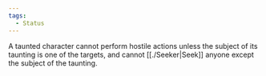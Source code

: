 ```yaml
---
tags:
  - Status
---
```

A taunted character cannot perform hostile actions unless the subject of its taunting is one of the targets, and cannot [[./Seeker|Seek]] anyone except the subject of the taunting.